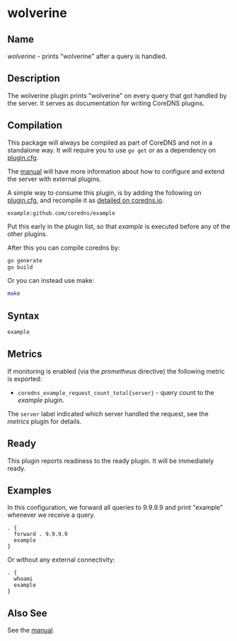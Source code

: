 # wolverine

## Name

*wolverine* - prints "wolverine" after a query is handled.

## Description

The wolverine plugin prints "wolverine" on every query that got handled by the server. It serves as
documentation for writing CoreDNS plugins.

## Compilation

This package will always be compiled as part of CoreDNS and not in a standalone way. It will require you to use `go get` or as a dependency on [plugin.cfg](https://github.com/coredns/coredns/blob/master/plugin.cfg).

The [manual](https://coredns.io/manual/toc/#what-is-coredns) will have more information about how to configure and extend the server with external plugins.

A simple way to consume this plugin, is by adding the following on [plugin.cfg](https://github.com/coredns/coredns/blob/master/plugin.cfg), and recompile it as [detailed on coredns.io](https://coredns.io/2017/07/25/compile-time-enabling-or-disabling-plugins/#build-with-compile-time-configuration-file).

~~~
example:github.com/coredns/example
~~~

Put this early in the plugin list, so that *example* is executed before any of the other plugins.

After this you can compile coredns by:

``` sh
go generate
go build
```

Or you can instead use make:

``` sh
make
```

## Syntax

~~~ txt
example
~~~

## Metrics

If monitoring is enabled (via the *prometheus* directive) the following metric is exported:

* `coredns_example_request_count_total{server}` - query count to the *example* plugin.

The `server` label indicated which server handled the request, see the *metrics* plugin for details.

## Ready

This plugin reports readiness to the ready plugin. It will be immediately ready.

## Examples

In this configuration, we forward all queries to 9.9.9.9 and print "example" whenever we receive
a query.

~~~ corefile
. {
  forward . 9.9.9.9
  example
}
~~~

Or without any external connectivity:

~~~ corefile
. {
  whoami
  example
}
~~~

## Also See

See the [manual](https://coredns.io/manual).
